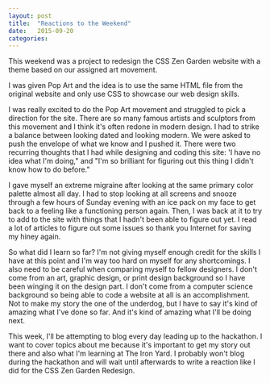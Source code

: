 ```yaml
---
layout: post
title:  "Reactions to the Weekend"
date:   2015-09-20
categories: 
---
```


This weekend was a project to redesign the CSS Zen Garden website with a theme based on our assigned art movement. 

I was given Pop Art and the idea is to use the same HTML file from the original website and only use CSS to showcase our web design skills. 

I was really excited to do the Pop Art movement and struggled to pick a direction for the site. There are so many famous artists and sculptors from this movement and I think it's often redone in modern design. I had to strike a balance between looking dated and looking modern. We were asked to push the envelope of what we know and I pushed it. There were two recurring thoughts that I had while designing and coding this site: 'I have no idea what I'm doing," and "I'm so brilliant for figuring out this thing I didn't know how to do before."

I gave myself an extreme migraine after looking at the same primary color palette almost all day. I had to stop looking at all screens and snooze through a few hours of Sunday evening with an ice pack on my face to get back to a feeling like a functioning person again. Then, I was back at it to try to add to the site with things that I hadn't been able to figure out yet. I read a lot of articles to figure out some issues so thank you Internet for saving my hiney again. 

So what did I learn so far? I'm not giving myself enough credit for the skills I have at this point and I'm way too hard on myself for any shortcomings. I also need to be careful when comparing myself to fellow designers. I don't come from an art, graphic design, or print design background so I have been winging it on the design part. I don't come from a computer science background so being able to code a website at all is an accomplishment. Not to make my story the one of the underdog, but I have to say it's kind of amazing what I've done so far. And it's kind of amazing what I'll be doing next.

This week, I'll be attempting to blog every day leading up to the hackathon. I want to cover topics about me because it's important to get my story out there and also what I'm learning at The Iron Yard. I probably won't blog during the hackathon and will wait until afterwards to write a reaction like I did for the CSS Zen Garden Redesign.